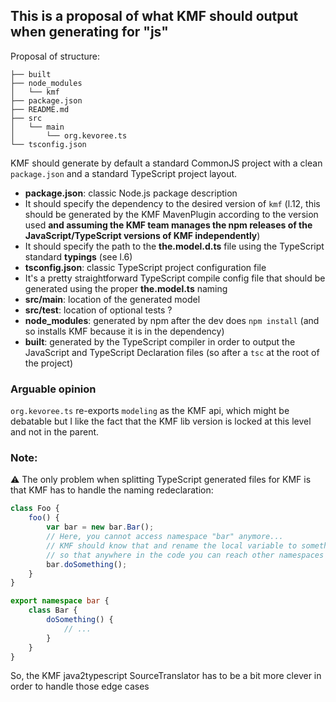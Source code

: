 ## This is a proposal of what KMF should output when generating for "js"

Proposal of structure:
```
├── built
├── node_modules
│   └── kmf
├── package.json
├── README.md
├── src
│   └── main
│       └── org.kevoree.ts
└── tsconfig.json
```

KMF should generate by default a standard CommonJS project with a clean `package.json` and a standard TypeScript project layout.
- **package.json**: classic Node.js package description
 - It should specify the dependency to the desired version of `kmf` (l.12, this should be generated by the KMF MavenPlugin according to the version used **and assuming the KMF team manages the npm releases of the JavaScript/TypeScript versions of KMF independently**)
 - It should specify the path to the **the.model.d.ts** file using the TypeScript standard **typings** (see l.6)
- **tsconfig.json**: classic TypeScript project configuration file
 - It's a pretty straightforward TypeScript compile config file that should be generated using the proper **the.model.ts** naming
- **src/main**: location of the generated model
- **src/test**: location of optional tests ?
- **node_modules**: generated by npm after the dev does `npm install` (and so installs KMF because it is in the dependency)
- **built**: generated by the TypeScript compiler in order to output the JavaScript and TypeScript Declaration files (so after a `tsc` at the root of the project)


### Arguable opinion
`org.kevoree.ts` re-exports `modeling` as the KMF api, which might be debatable but I like the fact that the KMF lib version is locked at this level and not in the parent. 


### Note:
:warning: The only problem when splitting TypeScript generated files for KMF is that KMF has to handle the naming redeclaration:

```ts
class Foo {
	foo() {
		var bar = new bar.Bar();
		// Here, you cannot access namespace "bar" anymore...
		// KMF should know that and rename the local variable to something else
		// so that anywhere in the code you can reach other namespaces
		bar.doSomething();
	}
}

export namespace bar {
	class Bar {
		doSomething() {
			// ...
		}
	}
}
```
So, the KMF java2typescript SourceTranslator has to be a bit more clever in order to handle those edge cases
